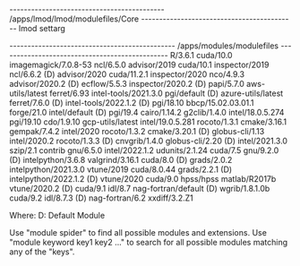 
------------------------------------------- /apps/lmod/lmod/modulefiles/Core -------------------------------------------
   lmod    settarg

---------------------------------------------- /apps/modules/modulefiles -----------------------------------------------
   R/3.6.1                   cuda/10.0               imagemagick/7.0.8-53        ncl/6.5.0
   advisor/2019              cuda/10.1               inspector/2019              ncl/6.6.2       (D)
   advisor/2020              cuda/11.2.1             inspector/2020              nco/4.9.3
   advisor/2020.2     (D)    ecflow/5.5.3            inspector/2020.2     (D)    papi/5.7.0
   aws-utils/latest          ferret/6.93             intel-tools/2021.3.0        pgi/default     (D)
   azure-utils/latest        ferret/7.6.0     (D)    intel-tools/2022.1.2 (D)    pgi/18.10
   bbcp/15.02.03.01.1        forge/21.0              intel/default        (D)    pgi/19.4
   cairo/1.14.2              g2clib/1.4.0            intel/18.0.5.274            pgi/19.10
   cdo/1.9.10                gcp-utils/latest        intel/19.0.5.281            rocoto/1.3.1
   cmake/3.16.1              gempak/7.4.2            intel/2020                  rocoto/1.3.2
   cmake/3.20.1       (D)    globus-cli/1.13         intel/2020.2                rocoto/1.3.3    (D)
   cnvgrib/1.4.0             globus-cli/2.20  (D)    intel/2021.3.0              szip/2.1
   contrib                   gnu/6.5.0               intel/2022.1.2              udunits/2.1.24
   cuda/7.5                  gnu/9.2.0        (D)    intelpython/3.6.8           valgrind/3.16.1
   cuda/8.0           (D)    grads/2.0.2             intelpython/2021.3.0        vtune/2019
   cuda/8.0.44               grads/2.2.1      (D)    intelpython/2022.1.2 (D)    vtune/2020
   cuda/9.0                  hpss/hpss               matlab/R2017b               vtune/2020.2    (D)
   cuda/9.1                  idl/8.7                 nag-fortran/default  (D)    wgrib/1.8.1.0b
   cuda/9.2                  idl/8.7.3        (D)    nag-fortran/6.2             xxdiff/3.2.Z1

  Where:
   D:  Default Module

Use "module spider" to find all possible modules and extensions.
Use "module keyword key1 key2 ..." to search for all possible modules matching any of the "keys".


